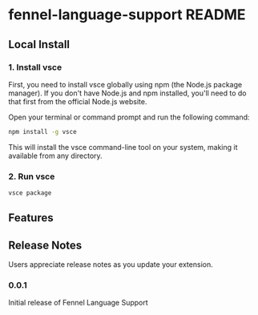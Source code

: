 # fennel-language-support README

## Local Install

### 1. Install vsce

First, you need to install vsce globally using npm (the Node.js package manager). If you don't have Node.js and npm installed, you'll need to do that first from the official Node.js website.

Open your terminal or command prompt and run the following command:

```Bash
npm install -g vsce
```

This will install the vsce command-line tool on your system, making it available from any directory.

### 2. Run vsce

```Bash
vsce package
```

## Features

## Release Notes

Users appreciate release notes as you update your extension.

### 0.0.1

Initial release of Fennel Language Support

